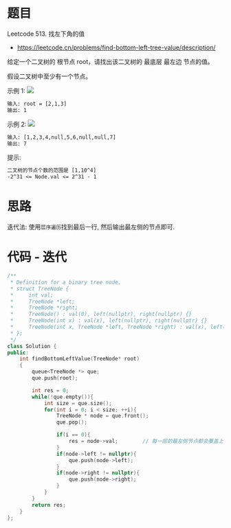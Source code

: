 # 题目
Leetcode 513. 找左下角的值
- https://leetcode.cn/problems/find-bottom-left-tree-value/description/

给定一个二叉树的 根节点 root，请找出该二叉树的 最底层 最左边 节点的值。

假设二叉树中至少有一个节点。

示例 1:
![](https://assets.leetcode.com/uploads/2020/12/14/tree1.jpg)
```txt
输入: root = [2,1,3]
输出: 1
```

示例 2:
![](https://assets.leetcode.com/uploads/2020/12/14/tree2.jpg)

```txt
输入: [1,2,3,4,null,5,6,null,null,7]
输出: 7
```

提示:
```txt
二叉树的节点个数的范围是 [1,10^4]
-2^31 <= Node.val <= 2^31 - 1 
```

# 思路
迭代法: 使用`层序遍历`找到最后一行, 然后输出最左侧的节点即可.




# 代码 - 迭代
```cpp
/**
 * Definition for a binary tree node.
 * struct TreeNode {
 *     int val;
 *     TreeNode *left;
 *     TreeNode *right;
 *     TreeNode() : val(0), left(nullptr), right(nullptr) {}
 *     TreeNode(int x) : val(x), left(nullptr), right(nullptr) {}
 *     TreeNode(int x, TreeNode *left, TreeNode *right) : val(x), left(left), right(right) {}
 * };
 */
class Solution {
public:
    int findBottomLeftValue(TreeNode* root) 
    {
        queue<TreeNode *> que;
        que.push(root);

        int res = 0;
        while(!que.empty()){
            int size = que.size();
            for(int i = 0; i < size; ++i){
                TreeNode * node = que.front();
                que.pop();

                if(i == 0){
                    res = node->val;        // 每一层的最左侧节点都会覆盖上一层的最左侧节点, 由此可以获得最后一层的最左侧节点
                }
                if(node->left != nullptr){
                    que.push(node->left);
                }
                if(node->right != nullptr){
                    que.push(node->right);
                }
            }
        }
        return res;
    }
};
```






